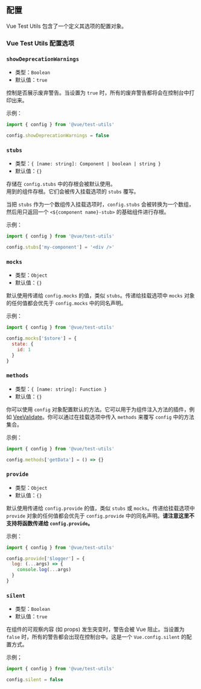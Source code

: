## 配置

Vue Test Utils 包含了一个定义其选项的配置对象。

### Vue Test Utils 配置选项

### `showDeprecationWarnings`

- 类型：`Boolean`
- 默认值：`true`

控制是否展示废弃警告。当设置为 `true` 时，所有的废弃警告都将会在控制台中打印出来。

示例：

```js
import { config } from '@vue/test-utils'

config.showDeprecationWarnings = false
```

### `stubs`

- 类型：`{ [name: string]: Component | boolean | string }`
- 默认值：`{}`

存储在 `config.stubs` 中的存根会被默认使用。  
用到的组件存根。它们会被传入挂载选项的 `stubs` 覆写。

当把 `stubs` 作为一个数组传入挂载选项时，`config.stubs` 会被转换为一个数组，然后用只返回一个 `<${component name}-stub>` 的基础组件进行存根。

示例：

```js
import { config } from '@vue/test-utils'

config.stubs['my-component'] = '<div />'
```

### `mocks`

- 类型：`Object`
- 默认值：`{}`

默认使用传递给 `config.mocks` 的值，类似 `stubs`。传递给挂载选项中 `mocks` 对象的任何值都会优先于 `config.mocks` 中的同名声明。

示例：

```js
import { config } from '@vue/test-utils'

config.mocks['$store'] = {
  state: {
    id: 1
  }
}
```

### `methods`

- 类型：`{ [name: string]: Function }`
- 默认值：`{}`

你可以使用 `config` 对象配置默认的方法。它可以用于为组件注入方法的插件，例如 [VeeValidate](https://logaretm.github.io/vee-validate/)。你可以通过在挂载选项中传入 `methods` 来覆写 `config` 中的方法集合。

示例：

```js
import { config } from '@vue/test-utils'

config.methods['getData'] = () => {}
```

### `provide`

- 类型：`Object`
- 默认值：`{}`

默认使用传递给 `config.provide` 的值，类似 `stubs` 或 `mocks`。传递给挂载选项中 `provide` 对象的任何值都会优先于 `config.provide` 中的同名声明。**请注意这里不支持将函数传递给 `config.provide`。**

示例：

```js
import { config } from '@vue/test-utils'

config.provide['$logger'] = {
  log: (...args) => {
    console.log(...args)
  }
}
```

### `silent`

- 类型：`Boolean`
- 默认值：`true`

在组件的可观察内容 (如 props) 发生突变时，警告会被 Vue 阻止。当设置为 `false` 时，所有的警告都会出现在控制台中。这是一个 `Vue.config.silent` 的配置方式。

示例；

```js
import { config } from '@vue/test-utils'

config.silent = false
```
